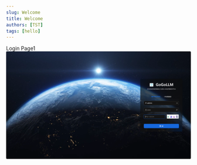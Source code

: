```yaml
---
slug: Welcome
title: Welcome
authors: [TST]
tags: [hello]
---
```

Login Page1
![gogollm-login-page](gogollm-login.png)
